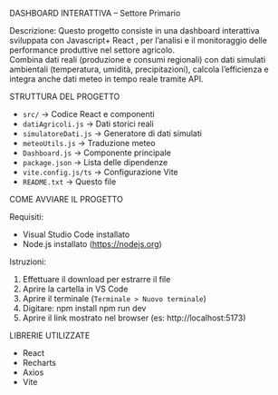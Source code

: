 
DASHBOARD INTERATTIVA – Settore Primario


Descrizione:
Questo progetto consiste in una dashboard interattiva sviluppata con Javascript+ React , per l’analisi e il monitoraggio delle performance produttive nel settore agricolo.  
Combina dati reali (produzione e consumi regionali) con dati simulati ambientali (temperatura, umidità, precipitazioni), calcola l’efficienza e integra anche dati meteo in tempo reale tramite API.



 STRUTTURA DEL PROGETTO

- `src/` → Codice React e componenti
- `datiAgricoli.js` → Dati storici reali
- `simulatoreDati.js` → Generatore di dati simulati
- `meteoUtils.js` → Traduzione meteo
- `Dashboard.js` → Componente principale
- `package.json` → Lista delle dipendenze
- `vite.config.js/ts` → Configurazione Vite
- `README.txt` → Questo file



 COME AVVIARE IL PROGETTO

Requisiti:
- Visual Studio Code installato
- Node.js installato (https://nodejs.org)

Istruzioni:
1. Effettuare il download per estrarre il file
2. Aprire la cartella in VS Code
3. Aprire il terminale (`Terminale > Nuovo terminale`)
4. Digitare:
   npm install
   npm run dev
5. Aprire il link mostrato nel browser (es: http://localhost:5173)



LIBRERIE UTILIZZATE

- React 
- Recharts 
- Axios 
- Vite 

